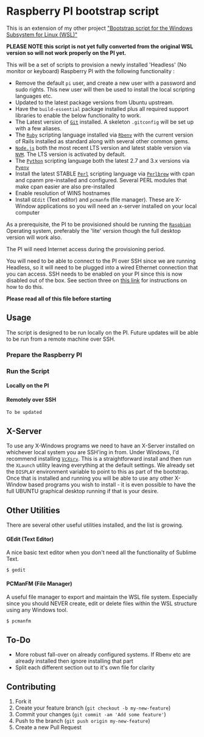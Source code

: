# Raspberry PI bootstrap script

This is an extension of my other project ["Bootstrap script for the Windows Subsystem for Linux (WSL)"][ubuntu-win-bootstrap]

__PLEASE NOTE this script is not yet fully converted from the original WSL version so will not work properly on the PI yet.__

This will be a set of scripts to provision a newly installed 'Headless' (No monitor or keyboard) Raspberry PI with the following functionality :

* Remove the default `pi` user, and create a new user with a password and sudo rights. This new user will then be used to install the local scripting languages etc.
* Updated to the latest package versions from Ubuntu upstream.
* Have the `build-essential` package installed plus all required support libraries to enable the below functionality to work.
* The Latest version of [`Git`][git] installed. A skeleton `.gitconfig` will be set up with a few aliases.
* The [`Ruby`][ruby] scripting language installed via [`Rbenv`][rbenv] with the current version of Rails installed as standard along with several other common gems.
* [`Node.js`][node] both the most recent LTS version and latest stable version via [`NVM`][nvm]. The LTS version is activated by default.
* The [`Python`][python] scripting language both the latest 2.7 and 3.x versions via [`Pyenv`][pyenv]
* Install the latest STABLE [`Perl`][perl] scripting language via [`Perlbrew`][perlbrew] with cpan and cpanm pre-installed and configured. Several PERL modules that make cpan easier are also pre-installed
* Enable resolution of WINS hostnames
* Install `GEdit` (Text editor) and `pcmanfm` (file manager). These are X-Window applications so you will need an x-server installed on your local computer

As a prerequisite, the PI to be provisioned should be running the [`Raspbian`][raspbian] Operating system, preferably the 'lite' version though the  full desktop version will work also.

The PI will need Internet access during the provisioning period.

You will need to be able to connect to the PI over SSH since we are running Headless, so it will need to be plugged into a wired Ethernet connection that you can access. SSH needs to be enabled on your PI since this is now disabled out of the box. See section three on [this link][pi-ssh] for instructions on how to do this.

**Please read all of this file before starting**

## Usage
The script is designed to be run locally on the PI. Future updates will be able to be run from a remote machine over SSH.

### Prepare the Raspberry PI

### Run the Script

#### Locally on the PI

#### Remotely over SSH

```
To be updated
```

## X-Server
To use any X-Windows programs we need to have an X-Server installed on whichever local system you are SSH'ing in from. Under Windows, I'd recommend installing [`VcXsrv`][vcxsrv]. This is a straightforward install and then run the `XLaunch` utility leaving everything at the default settings. We already set the `DISPLAY` environment variable to point to this as part of the bootstrap.  
Once that is installed and running you will be able to use any other X-Window based programs you wish to install - it is even possible to have the full UBUNTU graphical desktop running if that is your desire.

## Other Utilities
There are several other useful utilities installed, and the list is growing.
#### GEdit (Text Editor)
A nice basic text editor when you don't need all the functionality of Sublime Text.
```
$ gedit
```
#### PCManFM (File Manager)
A useful file manager to export and maintain the WSL file system. Especially since you should NEVER create, edit or delete files within the WSL structure using any Windows tool.
```
$ pcmanfm
```

## To-Do

* More robust fall-over on already configured systems. If Rbenv etc are already installed then ignore installing that part
* Split each different section out to it's own file for clarity

## Contributing

1. Fork it
2. Create your feature branch (`git checkout -b my-new-feature`)
3. Commit your changes (`git commit -am 'Add some feature'`)
4. Push to the branch (`git push origin my-new-feature`)
5. Create a new Pull Request

[sublime]: https://www.sublimetext.com/
[git]: https://git-scm.com
[ruby]: https://www.ruby-lang.org
[rbenv]: https://github.com/rbenv/rbenv
[node]: https://nodejs.org
[nvm]: https://github.com/creationix/nvm
[python]: https://www.python.org/
[pyenv]: https://github.com/pyenv/pyenv
[perl]: https://www.perl.org/
[perlbrew]: https://perlbrew.pl/
[vcxsrv]: https://sourceforge.net/projects/vcxsrv/
[ubuntu-win-bootstrap]: https://github.com/seapagan/ubuntu-win-bootstrap
[raspbian]: https://www.raspberrypi.org/downloads/raspbian/
[pi-ssh]: https://www.raspberrypi.org/documentation/remote-access/ssh/
